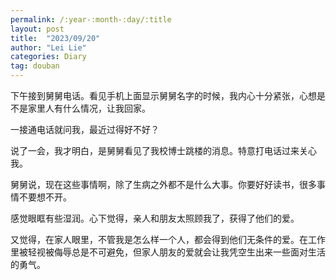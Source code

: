 ```yaml
---
permalink: /:year-:month-:day/:title
layout: post
title:  "2023/09/20"
author: "Lei Lie"
categories: Diary
tag: douban
---
```


下午接到舅舅电话。看见手机上面显示舅舅名字的时候，我内心十分紧张，心想是不是家里人有什么情况，让我回家。

一接通电话就问我，最近过得好不好？

说了一会，我才明白，是舅舅看见了我校博士跳楼的消息。特意打电话过来关心我。

舅舅说，现在这些事情啊，除了生病之外都不是什么大事。你要好好读书，很多事情不要想不开。

感觉眼眶有些湿润。心下觉得，亲人和朋友太照顾我了，获得了他们的爱。

又觉得，在家人眼里，不管我是怎么样一个人，都会得到他们无条件的爱。在工作里被轻视被侮辱总是不可避免，但家人朋友的爱就会让我凭空生出来一些面对生活的勇气。
